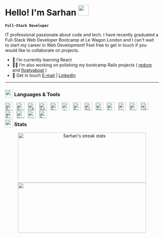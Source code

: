 # Hello! I'm Sarhan <img src="https://media.giphy.com/media/hvRJCLFzcasrR4ia7z/giphy.gif" width="34">

**`Full-Stack Developer`**

IT professional passionate about code and tech. I have recently graduated a Full-Stack Web Developer Bootcamp at Le Wagon London and I can't wait to start my career in Web Development! Feel free to get in touch if you would like to collaborate on projects.
- 🌱 I’m currently learning React
- 👨‍💻 I’m also working on polishing my bootcamp Rails projects ( <a href="https://github.com/sarhan-a/redore">redore</a> and <a href="https://github.com/Jacopobelli5/floatyaboat">floatyaboat</a> )
- 📧 Get in touch <a href="mailto:sarhan.alim@gmail.com">E-mail</a> | <a href="https://www.linkedin.com/in/sarhan-alim/"> LinkedIn</a>
---
### <img width="26px" align="absbottom" src="https://media2.giphy.com/media/QssGEmpkyEOhBCb7e1/giphy.gif?cid=ecf05e47a0n3gi1bfqntqmob8g9aid1oyj2wr3ds3mg700bl&rid=giphy.gif"> Languages & Tools

<img align="left" alt="Ruby" title="Ruby" width="26px" style="padding-right:8px;" src="https://cdn.jsdelivr.net/gh/devicons/devicon/icons/ruby/ruby-original.svg" />
<img align="left" alt="Rails" title="Rails" width="26px" style="padding-right:8px;" src="https://cdn.jsdelivr.net/gh/devicons/devicon/icons/rails/rails-original-wordmark.svg" />
<img align="left" alt="HTML" title="HTML" width="26px" style="padding-right:8px;" src="https://cdn.jsdelivr.net/gh/devicons/devicon/icons/html5/html5-plain.svg" />
<img align="left" alt="CSS" title="CSS" width="26px" style="padding-right:8px;" src="https://cdn.jsdelivr.net/gh/devicons/devicon/icons/css3/css3-plain.svg" />
<img align="left" alt="Bootstrap" title="Bootstrap" width="26px" style="padding-right:8px;" src="https://cdn.jsdelivr.net/gh/devicons/devicon/icons/bootstrap/bootstrap-original.svg" />
<img align="left" alt="JavaScript" title="JavaScript" width="26px" style="padding-right:8px;" src="https://cdn.jsdelivr.net/gh/devicons/devicon/icons/javascript/javascript-plain.svg" />
<img align="left" alt="React" title="React" width="26px" style="padding-right:8px;" src="https://cdn.jsdelivr.net/gh/devicons/devicon/icons/react/react-original.svg" />
<img align="left" alt="Git" title="Git" width="26px" style="padding-right:8px;" src="https://cdn.jsdelivr.net/gh/devicons/devicon/icons/git/git-original.svg" />
<img align="left" alt="GitHub" title="GitHub" width="26px" style="padding-right:8px;" src="https://cdn.jsdelivr.net/gh/devicons/devicon/icons/github/github-original.svg" />
<img align="left" alt="Sass" title="Sass" width="26px" style="padding-right:8px;" src="https://cdn.jsdelivr.net/gh/devicons/devicon/icons/sass/sass-original.svg" />
<img align="left" alt="Heroku" title="Heroku" width="26px" style="padding-right:8px;" src="https://cdn.jsdelivr.net/gh/devicons/devicon/icons/heroku/heroku-plain.svg" />
<img align="left" alt="Figma" title="Figma" width="26px" style="padding-right:8px;" src="https://cdn.jsdelivr.net/gh/devicons/devicon/icons/figma/figma-original.svg" />
<img align="left" alt="VSCode" title="VSCode" width="26px" style="padding-right:8px;" src="https://cdn.jsdelivr.net/gh/devicons/devicon/icons/vscode/vscode-original.svg" />
<img align="left" alt="PostgreSQL" title="PostgreSQL" width="26px" style="padding-right:8px;" src="https://cdn.jsdelivr.net/gh/devicons/devicon/icons/postgresql/postgresql-plain.svg" />
<img align="left" alt="Yarn" title="Yarn" width="26px" style="padding-right:8px;" src="https://cdn.jsdelivr.net/gh/devicons/devicon/icons/yarn/yarn-original.svg" />
<img align="left" alt="Linux" title="Linux" width="26px" style="padding-right:8px;" src="https://cdn.jsdelivr.net/gh/devicons/devicon/icons/linux/linux-original.svg" />
<img align="left" alt="Bash" title="Bash" width="26px" style="padding-right:8px;" src="https://cdn.jsdelivr.net/gh/devicons/devicon/icons/bash/bash-original.svg" />
<br>

#

### <img width="26px" align="absbottom" src="https://media.giphy.com/media/c8knYYZ5vzC8V6tpMI/giphy.gif"> Stats
<p align="center">
  <a href="https://git.io/streak-stats"><img height="164" width="420" src="https://streak-stats.demolab.com?user=sarhan-a&date_format=j%20M%5B%20Y%5D&background=FFFFFF41&dates=000000&sideLabels=000000&currStreakLabel=CF610E" alt="Sarhan's streak stats" /></a> 
  <a href="https://github.com/anuraghazra/github-readme-stats"><img height="164" width="420" src="https://github-readme-stats.vercel.app/api?username=sarhan-a&count_private=true&show_icons=true&title_color=fb8c01&icon_color=CF610E&bg_color=FFFFFF41&text_color=000000&custom_title=Sarhan's+GitHub+Stats" /></a>
</p>

